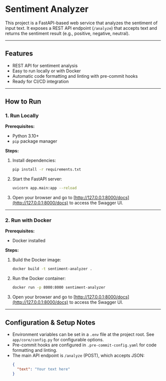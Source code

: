 # Sentiment Analyzer

This project is a FastAPI-based web service that analyzes the sentiment of input text. It exposes a REST API endpoint (`/analyze`) that accepts text and returns the sentiment result (e.g., positive, negative, neutral).

---

## Features

- REST API for sentiment analysis
- Easy to run locally or with Docker
- Automatic code formatting and linting with pre-commit hooks
- Ready for CI/CD integration

---

## How to Run

### 1. Run Locally

**Prerequisites:**
- Python 3.10+
- `pip` package manager

**Steps:**
1. Install dependencies:
    ```bash
    pip install -r requirements.txt
    ```
2. Start the FastAPI server:
    ```bash
    uvicorn app.main:app --reload
    ```
3. Open your browser and go to [http://127.0.0.1:8000/docs](http://127.0.0.1:8000/docs) to access the Swagger UI.

---

### 2. Run with Docker

**Prerequisites:**
- Docker installed

**Steps:**
1. Build the Docker image:
    ```bash
    docker build -t sentiment-analyzer .
    ```
2. Run the Docker container:
    ```bash
    docker run -p 8000:8000 sentiment-analyzer
    ```
3. Open your browser and go to [http://127.0.0.1:8000/docs](http://127.0.0.1:8000/docs) to access the Swagger UI.

---

## Configuration & Setup Notes

- Environment variables can be set in a `.env` file at the project root. See `app/core/config.py` for configurable options.
- Pre-commit hooks are configured in `.pre-commit-config.yaml` for code formatting and linting.
- The main API endpoint is `/analyze` (POST), which accepts JSON:  
  ```json
  {
    "text": "Your text here"
  }